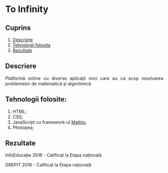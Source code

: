 # To Infinity

## Cuprins

1. [Descriere](https://github.com/BalescuOvidiu/ToInfinity#descriere)<br>
2. [Tehnologii folosite](https://github.com/BalescuOvidiu/ToInfinity#tehnologii-folosite)<br>
3. [Rezultate](https://github.com/BalescuOvidiu/ToInfinity#rezultate)<br>

## Descriere
<p align=justify>Platformă online cu diverse aplicații mici care au ca scop rezolvarea problemelor de matematică și algoritmică.</p>

## Tehnologii folosite:
<ol>
  <li>HTML;</li>
  <li>CSS;</li>
  <li>JavaScript cu framework-ul <a href="https://mathjs.org/index.html">Mathjs</a>;</li>
  <li>Photopea;</li>
</ol>

## Rezultate

<p align=justify>InfoEducație 2016 - Calificat la Etapa națională</p>
<p align=justify>GREPIT 2016 - Calificat la Etapa națională</p>